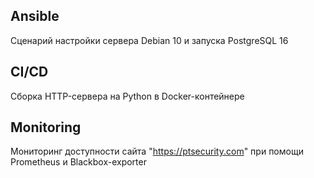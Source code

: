 ## Ansible
Сценарий настройки сервера Debian 10 и запуска PostgreSQL 16

## CI/CD
Сборка HTTP-сервера на Python в Docker-контейнере

## Monitoring
Мониторинг доступности сайта "https://ptsecurity.com" при помощи Prometheus и Blackbox-exporter
